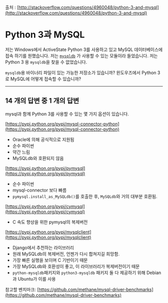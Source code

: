 출처 : [http://stackoverflow.com/questions/4960048/python-3-and-mysql](http://stackoverflow.com/questions/4960048/python-3-and-mysql)

# Python 3과 MySQL

저는 Windows에서 ActiveState Python 3를 사용하고 있고 MySQL 데이터베이스에 접속 하기를 원했습니다. 저는 [`mysqldb`](https://pypi.org/project/MySQL-python/1.2.5/) 가 사용할 수 있는 모듈이라 들었습니다. 저는 Python 3 용 `mysqldb`을 찾을 수 없었습니다.

`mysqldb`용 바이너리 파일이 있는 가능한 저장소가 있습니까? 윈도우즈에서 Python 3로 MySQL에 어떻게 접속할 수 있습니까?

---

## 14 개의 답변 중 1 개의 답변

mysql과 함께 Python 3를 사용할 수 있는 몇 가지 옵션이 있습니다.

[https://pypi.python.org/pypi/mysql-connector-python](https://pypi.python.org/pypi/mysql-connector-python)

* Oracle에 의해 공식적으로 지원됨
* 순수 파이썬
* 약간 느림
* MySQLdb와 호환되지 않음

[https://pypi.python.org/pypi/pymysql](https://pypi.python.org/pypi/pymysql)

* 순수 파이썬
* mysql-connector 보다 빠름
* `pymysql.install_as_MySQLdb()`를 호출한 후, `MySQLdb`와 거의 대부분 호환됨.

[https://pypi.python.org/pypi/cymysql](https://pypi.python.org/pypi/cymysql)

* C 속도 향상을 위한 pymysql의 복제버전

[https://pypi.python.org/pypi/mysqlclient](https://pypi.python.org/pypi/mysqlclient)

* Django에서 추천하는 라이브러리
* 원래 MySQLdb의 복제버전, 언젠가 다시 합쳐지길 희망함. 
* 가장 빠른 실행을 보이며 C 기반이기 때문
* 가장 MySQLdb와 호환성이 좋고, 이 라이브러리가 복제버전이기 때문
* `python-mysqldb`패키지와 `python3-mysqldb` 패키지 둘 다 제공하기 위해 Debian과 Ubuntu가 이를 사용

참고할 벤치마크: [https://github.com/methane/mysql-driver-benchmarks](https://github.com/methane/mysql-driver-benchmarks)
